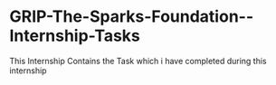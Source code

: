 # GRIP-The-Sparks-Foundation--Internship-Tasks
This Internship Contains the Task which i have completed during this internship
